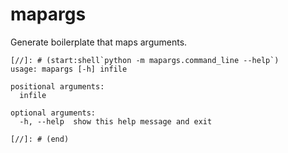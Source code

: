 # mapargs
Generate boilerplate that maps arguments.


```
[//]: # (start:shell`python -m mapargs.command_line --help`)
usage: mapargs [-h] infile

positional arguments:
  infile

optional arguments:
  -h, --help  show this help message and exit

[//]: # (end)
```
